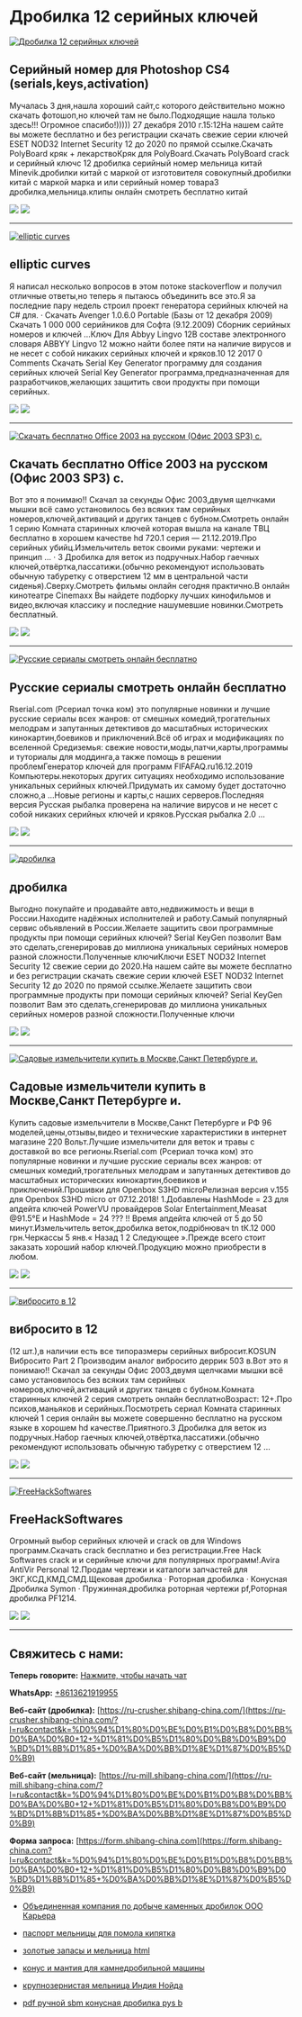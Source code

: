 # Дробилка 12 серийных ключей

<a href="https://swt.shibang-china.com/?l=ru&img&k=%D0%94%D1%80%D0%BE%D0%B1%D0%B8%D0%BB%D0%BA%D0%B0+12+%D1%81%D0%B5%D1%80%D0%B8%D0%B9%D0%BD%D1%8B%D1%85+%D0%BA%D0%BB%D1%8E%D1%87%D0%B5%D0%B9" target="_blank">![Дробилка 12 серийных ключей](http://static.shibang-china.com/all-800x300/623.jpg)</a>

## Серийный номер для Photoshop CS4 (serials,keys,activation)
Мучалась 3 дня,нашла хороший сайт,с которого действительно можно скачать фотошоп,но ключей там не было.Подходящие нашла только здесь!!! Огромное спасибо!))))) 27 декабря 2010 г.15:12На нашем сайте вы можете бесплатно и без регистрации скачать свежие серии ключей ESET NOD32 Internet Security 12 до 2020 по прямой ссылке.Скачать PolyBoard кряк + лекарствоКряк для PolyBoard.Скачать PolyBoard crack и серийный ключс 12 дробилка серийный номер мельница китай Minevik.дробилки китай с маркой от изготовителя совокупный.дробилки китай с маркой марка и или серийный номер товара3 дробилка,мельница.клипы онлайн смотреть бесплатно китай


<a href="https://whatsapp.shibangsoft.com/WhatsApp.php" target="_blank" title="WhatsApp">![](http://static.shibang-china.com/icon/whatsapp.png)</a> <a href="https://swt.shibang-china.com/?l=ru&icon&k=%D0%94%D1%80%D0%BE%D0%B1%D0%B8%D0%BB%D0%BA%D0%B0+12+%D1%81%D0%B5%D1%80%D0%B8%D0%B9%D0%BD%D1%8B%D1%85+%D0%BA%D0%BB%D1%8E%D1%87%D0%B5%D0%B9" target="_blank">![](http://static.shibang-china.com/icon/chat-ru.png)</a>

---

<a href="https://swt.shibang-china.com/?l=ru&img&k=%D0%94%D1%80%D0%BE%D0%B1%D0%B8%D0%BB%D0%BA%D0%B0+12+%D1%81%D0%B5%D1%80%D0%B8%D0%B9%D0%BD%D1%8B%D1%85+%D0%BA%D0%BB%D1%8E%D1%87%D0%B5%D0%B9" target="_blank">![elliptic curves](http://static.shibang-china.com/all-800x300/482.jpg)</a>

## elliptic curves
Я написал несколько вопросов в этом потоке stackoverflow и получил отличные ответы,но теперь я пытаюсь объединить все это.Я за последние пару недель строил проект генератора серийных ключей на C# для.&nbsp;&#0183;&#32;Скачать Avenger 1.0.6.0 Portable (Базы от 12 декабря 2009) Скачать 1 000 000 серийников для Софта (9.12.2009) Сборник серийных номеров и ключей …Ключ Для Abbyy Lingvo 12В составе электронного словаря ABBYY Lingvo 12 можно найти более пяти на наличие вирусов и не несет с собой никаких серийных ключей и кряков.10 12 2017 0 Comments Скачать Serial Key Generator программу для создания серийных ключей Serial Key Generator программа,предназначенная для разработчиков,желающих защитить свои продукты при помощи серийных.


<a href="https://whatsapp.shibangsoft.com/WhatsApp.php" target="_blank" title="WhatsApp">![](http://static.shibang-china.com/icon/whatsapp.png)</a> <a href="https://swt.shibang-china.com/?l=ru&icon&k=%D0%94%D1%80%D0%BE%D0%B1%D0%B8%D0%BB%D0%BA%D0%B0+12+%D1%81%D0%B5%D1%80%D0%B8%D0%B9%D0%BD%D1%8B%D1%85+%D0%BA%D0%BB%D1%8E%D1%87%D0%B5%D0%B9" target="_blank">![](http://static.shibang-china.com/icon/chat-ru.png)</a>

---

<a href="https://swt.shibang-china.com/?l=ru&img&k=%D0%94%D1%80%D0%BE%D0%B1%D0%B8%D0%BB%D0%BA%D0%B0+12+%D1%81%D0%B5%D1%80%D0%B8%D0%B9%D0%BD%D1%8B%D1%85+%D0%BA%D0%BB%D1%8E%D1%87%D0%B5%D0%B9" target="_blank">![Скачать бесплатно Office 2003 на русском (Офис 2003 SP3) с.](http://static.shibang-china.com/all-800x300/1466.jpg)</a>

## Скачать бесплатно Office 2003 на русском (Офис 2003 SP3) с.
Вот это я понимаю!! Скачал за секунды Офис 2003,двумя щелчками мышки всё само установилось без всяких там серийных номеров,ключей,активаций и других танцев с бубном.Смотреть онлайн 1 серию Комната старинных ключей которая вышла на канале ТВЦ бесплатно в хорошем качестве hd 720.1 серия — 21.12.2019.Про серийных убийц.Измельчитель веток своими руками: чертежи и принцип …&nbsp;&#0183;&#32;3 Дробилка для веток из подручных.Набор гаечных ключей,отвёртка,пассатижи.(обычно рекомендуют использовать обычную табуретку с отверстием 12 мм в центральной части сиденья).Сверху.Смотреть фильмы онлайн сегодня практично.В онлайн кинотеатре Cinemaxx Вы найдете подборку лучших кинофильмов и видео,включая классику и последние нашумевшие новинки.Смотреть бесплатный.


<a href="https://whatsapp.shibangsoft.com/WhatsApp.php" target="_blank" title="WhatsApp">![](http://static.shibang-china.com/icon/whatsapp.png)</a> <a href="https://swt.shibang-china.com/?l=ru&icon&k=%D0%94%D1%80%D0%BE%D0%B1%D0%B8%D0%BB%D0%BA%D0%B0+12+%D1%81%D0%B5%D1%80%D0%B8%D0%B9%D0%BD%D1%8B%D1%85+%D0%BA%D0%BB%D1%8E%D1%87%D0%B5%D0%B9" target="_blank">![](http://static.shibang-china.com/icon/chat-ru.png)</a>

---

<a href="https://swt.shibang-china.com/?l=ru&img&k=%D0%94%D1%80%D0%BE%D0%B1%D0%B8%D0%BB%D0%BA%D0%B0+12+%D1%81%D0%B5%D1%80%D0%B8%D0%B9%D0%BD%D1%8B%D1%85+%D0%BA%D0%BB%D1%8E%D1%87%D0%B5%D0%B9" target="_blank">![Русские сериалы смотреть онлайн бесплатно](http://static.shibang-china.com/all-800x300/505.jpg)</a>

## Русские сериалы смотреть онлайн бесплатно
Rserial.com (Рсериал точка ком) это популярные новинки и лучшие русские сериалы всех жанров: от смешных комедий,трогательных мелодрам и запутанных детективов до масштабных исторических кинокартин,боевиков и приключений.Всё об играх и модификациях по вселенной Средиземья: свежие новости,моды,патчи,карты,программы и туториалы для моддинга,а также помощь в решении проблемГенератор ключей для программ FIFAFAQ.ru16.12.2019 Компьютеры.некоторых других ситуациях необходимо использование уникальных серийных ключей.Придумать их самому будет достаточно сложно,а …Новые регионы и карты,с наших серверов.Последняя версия Русская рыбалка проверена на наличие вирусов и не несет с собой никаких серийных ключей и кряков.Русская рыбалка 2.0 …


<a href="https://whatsapp.shibangsoft.com/WhatsApp.php" target="_blank" title="WhatsApp">![](http://static.shibang-china.com/icon/whatsapp.png)</a> <a href="https://swt.shibang-china.com/?l=ru&icon&k=%D0%94%D1%80%D0%BE%D0%B1%D0%B8%D0%BB%D0%BA%D0%B0+12+%D1%81%D0%B5%D1%80%D0%B8%D0%B9%D0%BD%D1%8B%D1%85+%D0%BA%D0%BB%D1%8E%D1%87%D0%B5%D0%B9" target="_blank">![](http://static.shibang-china.com/icon/chat-ru.png)</a>

---

<a href="https://swt.shibang-china.com/?l=ru&img&k=%D0%94%D1%80%D0%BE%D0%B1%D0%B8%D0%BB%D0%BA%D0%B0+12+%D1%81%D0%B5%D1%80%D0%B8%D0%B9%D0%BD%D1%8B%D1%85+%D0%BA%D0%BB%D1%8E%D1%87%D0%B5%D0%B9" target="_blank">![дробилка](http://static.shibang-china.com/all-800x300/785.jpg)</a>

## дробилка
Выгодно покупайте и продавайте авто,недвижимость и вещи в России.Находите надёжных исполнителей и работу.Самый популярный сервис объявлений в России.Желаете защитить свои программные продукты при помощи серийных ключей? Serial KeyGen позволит Вам это сделать,сгенерировав до миллиона уникальных серийных номеров разной сложности.Полученные ключиКлючи ESET NOD32 Internet Security 12 свежие серии до 2020.На нашем сайте вы можете бесплатно и без регистрации скачать свежие серии ключей ESET NOD32 Internet Security 12 до 2020 по прямой ссылке.Желаете защитить свои программные продукты при помощи серийных ключей? Serial KeyGen позволит Вам это сделать,сгенерировав до миллиона уникальных серийных номеров разной сложности.Полученные ключи


<a href="https://whatsapp.shibangsoft.com/WhatsApp.php" target="_blank" title="WhatsApp">![](http://static.shibang-china.com/icon/whatsapp.png)</a> <a href="https://swt.shibang-china.com/?l=ru&icon&k=%D0%94%D1%80%D0%BE%D0%B1%D0%B8%D0%BB%D0%BA%D0%B0+12+%D1%81%D0%B5%D1%80%D0%B8%D0%B9%D0%BD%D1%8B%D1%85+%D0%BA%D0%BB%D1%8E%D1%87%D0%B5%D0%B9" target="_blank">![](http://static.shibang-china.com/icon/chat-ru.png)</a>

---

<a href="https://swt.shibang-china.com/?l=ru&img&k=%D0%94%D1%80%D0%BE%D0%B1%D0%B8%D0%BB%D0%BA%D0%B0+12+%D1%81%D0%B5%D1%80%D0%B8%D0%B9%D0%BD%D1%8B%D1%85+%D0%BA%D0%BB%D1%8E%D1%87%D0%B5%D0%B9" target="_blank">![Садовые измельчители купить в Москве,Санкт Петербурге и.](http://static.shibang-china.com/all-800x300/700.jpg)</a>

## Садовые измельчители купить в Москве,Санкт Петербурге и.
Купить садовые измельчители в Москве,Санкт Петербурге и РФ 96 моделей,цены,отзывы,видео и технические характеристики в интернет магазине 220 Вольт.Лучшие измельчители для веток и травы с доставкой во все регионы.Rserial.com (Рсериал точка ком) это популярные новинки и лучшие русские сериалы всех жанров: от смешных комедий,трогательных мелодрам и запутанных детективов до масштабных исторических кинокартин,боевиков и приключений.Прошивки для Openbox S3HD microРелизная версия v.155 для Openbox S3HD micro от 07.12.2018! 1.Добавлены HashMode = 23 для апдейта ключей PowerVU провайдеров Solar Entertainment,Measat @91.5&#176;E и HashMode = 24 ??? !! Время апдейта ключей от 5 до 50 минут.Измельчитель веток,дробилка веток,подрібнювач tn tК.12 000 грн.Черкассы 5 янв.&#171; Назад 1 2 Следующее &#187;.Прежде всего стоит заказать хороший набор ключей.Продукцию можно приобрести в любом.


<a href="https://whatsapp.shibangsoft.com/WhatsApp.php" target="_blank" title="WhatsApp">![](http://static.shibang-china.com/icon/whatsapp.png)</a> <a href="https://swt.shibang-china.com/?l=ru&icon&k=%D0%94%D1%80%D0%BE%D0%B1%D0%B8%D0%BB%D0%BA%D0%B0+12+%D1%81%D0%B5%D1%80%D0%B8%D0%B9%D0%BD%D1%8B%D1%85+%D0%BA%D0%BB%D1%8E%D1%87%D0%B5%D0%B9" target="_blank">![](http://static.shibang-china.com/icon/chat-ru.png)</a>

---

<a href="https://swt.shibang-china.com/?l=ru&img&k=%D0%94%D1%80%D0%BE%D0%B1%D0%B8%D0%BB%D0%BA%D0%B0+12+%D1%81%D0%B5%D1%80%D0%B8%D0%B9%D0%BD%D1%8B%D1%85+%D0%BA%D0%BB%D1%8E%D1%87%D0%B5%D0%B9" target="_blank">![вибросито в 12](http://static.shibang-china.com/all-800x300/1478.jpg)</a>

## вибросито в 12
(12 шт.),в наличии есть все типоразмеры серийных вибросит.KOSUN Вибросито Part 2 Производим аналог вибросито деррик 503 в.Вот это я понимаю!! Скачал за секунды Офис 2003,двумя щелчками мышки всё само установилось без всяких там серийных номеров,ключей,активаций и других танцев с бубном.Комната старинных ключей 2 серия смотреть онлайн бесплатноВозраст: 12+.Про психов,маньяков и серийных.Посмотреть сериал Комната старинных ключей 1 серия онлайн вы можете совершенно бесплатно на русском языке в хорошем hd качестве.Приятного.3 Дробилка для веток из подручных.Набор гаечных ключей,отвёртка,пассатижи.(обычно рекомендуют использовать обычную табуретку с отверстием 12 …


<a href="https://whatsapp.shibangsoft.com/WhatsApp.php" target="_blank" title="WhatsApp">![](http://static.shibang-china.com/icon/whatsapp.png)</a> <a href="https://swt.shibang-china.com/?l=ru&icon&k=%D0%94%D1%80%D0%BE%D0%B1%D0%B8%D0%BB%D0%BA%D0%B0+12+%D1%81%D0%B5%D1%80%D0%B8%D0%B9%D0%BD%D1%8B%D1%85+%D0%BA%D0%BB%D1%8E%D1%87%D0%B5%D0%B9" target="_blank">![](http://static.shibang-china.com/icon/chat-ru.png)</a>

---

<a href="https://swt.shibang-china.com/?l=ru&img&k=%D0%94%D1%80%D0%BE%D0%B1%D0%B8%D0%BB%D0%BA%D0%B0+12+%D1%81%D0%B5%D1%80%D0%B8%D0%B9%D0%BD%D1%8B%D1%85+%D0%BA%D0%BB%D1%8E%D1%87%D0%B5%D0%B9" target="_blank">![FreeHackSoftwares](http://static.shibang-china.com/all-800x300/1429.jpg)</a>

## FreeHackSoftwares
Огромный выбор серийных ключей и crack ов для Windows программ.Скачать crack бесплатно и без регистрации.Free Hack Softwares crack и и серийные ключи для популярных программ!.Avira AntiVir Personal 12.Продам чертежи и каталоги запчастей для ЭКГ,КСД,КМД,СМД.Щековая дробилка &#183; Роторная дробилка &#183; Конусная Дробилка Symon &#183; Пружинная.дробилка роторная чертежи pf,Роторная дробилка PF1214.

<a href="https://whatsapp.shibangsoft.com/WhatsApp.php" target="_blank" title="WhatsApp">![](http://static.shibang-china.com/icon/whatsapp.png)</a> <a href="https://swt.shibang-china.com/?l=ru&icon&k=%D0%94%D1%80%D0%BE%D0%B1%D0%B8%D0%BB%D0%BA%D0%B0+12+%D1%81%D0%B5%D1%80%D0%B8%D0%B9%D0%BD%D1%8B%D1%85+%D0%BA%D0%BB%D1%8E%D1%87%D0%B5%D0%B9" target="_blank">![](http://static.shibang-china.com/icon/chat-ru.png)</a>

---
## Свяжитесь с нами:

**Теперь говорите:** [Нажмите, чтобы начать чат](https://swt.shibang-china.com?l=ru&contact&k=%D0%94%D1%80%D0%BE%D0%B1%D0%B8%D0%BB%D0%BA%D0%B0+12+%D1%81%D0%B5%D1%80%D0%B8%D0%B9%D0%BD%D1%8B%D1%85+%D0%BA%D0%BB%D1%8E%D1%87%D0%B5%D0%B9)

**WhatsApp:**  [+8613621919955](https://whatsapp.shibangsoft.com/WhatsApp.php)

**Веб-сайт (дробилка):** [https://ru-crusher.shibang-china.com/](https://ru-crusher.shibang-china.com/?l=ru&contact&k=%D0%94%D1%80%D0%BE%D0%B1%D0%B8%D0%BB%D0%BA%D0%B0+12+%D1%81%D0%B5%D1%80%D0%B8%D0%B9%D0%BD%D1%8B%D1%85+%D0%BA%D0%BB%D1%8E%D1%87%D0%B5%D0%B9)

**Веб-сайт (мельница):** [https://ru-mill.shibang-china.com/](https://ru-mill.shibang-china.com/?l=ru&contact&k=%D0%94%D1%80%D0%BE%D0%B1%D0%B8%D0%BB%D0%BA%D0%B0+12+%D1%81%D0%B5%D1%80%D0%B8%D0%B9%D0%BD%D1%8B%D1%85+%D0%BA%D0%BB%D1%8E%D1%87%D0%B5%D0%B9)

**Форма запроса:** [https://form.shibang-china.com](https://form.shibang-china.com?l=ru&contact&k=%D0%94%D1%80%D0%BE%D0%B1%D0%B8%D0%BB%D0%BA%D0%B0+12+%D1%81%D0%B5%D1%80%D0%B8%D0%B9%D0%BD%D1%8B%D1%85+%D0%BA%D0%BB%D1%8E%D1%87%D0%B5%D0%B9)

* [Объединенная компания по добыче каменных дробилок ООО Карьера](../134/%D0%9E%D0%B1%D1%8A%D0%B5%D0%B4%D0%B8%D0%BD%D0%B5%D0%BD%D0%BD%D0%B0%D1%8F%20%D0%BA%D0%BE%D0%BC%D0%BF%D0%B0%D0%BD%D0%B8%D1%8F%20%D0%BF%D0%BE%20%D0%B4%D0%BE%D0%B1%D1%8B%D1%87%D0%B5%20%D0%BA%D0%B0%D0%BC%D0%B5%D0%BD%D0%BD%D1%8B%D1%85%20%D0%B4%D1%80%D0%BE%D0%B1%D0%B8%D0%BB%D0%BE%D0%BA%20%D0%9E%D0%9E%D0%9E%20%D0%9A%D0%B0%D1%80%D1%8C%D0%B5%D1%80%D0%B0.md)

* [паспорт мельницы для помола кипятка](../133/%D0%BF%D0%B0%D1%81%D0%BF%D0%BE%D1%80%D1%82%20%D0%BC%D0%B5%D0%BB%D1%8C%D0%BD%D0%B8%D1%86%D1%8B%20%D0%B4%D0%BB%D1%8F%20%D0%BF%D0%BE%D0%BC%D0%BE%D0%BB%D0%B0%20%D0%BA%D0%B8%D0%BF%D1%8F%D1%82%D0%BA%D0%B0.md)

* [золотые запасы и мельница html](../133/%D0%B7%D0%BE%D0%BB%D0%BE%D1%82%D1%8B%D0%B5%20%D0%B7%D0%B0%D0%BF%D0%B0%D1%81%D1%8B%20%D0%B8%20%D0%BC%D0%B5%D0%BB%D1%8C%D0%BD%D0%B8%D1%86%D0%B0%20html.md)

* [конус и мантия для камнедробильной машины](../133/%D0%BA%D0%BE%D0%BD%D1%83%D1%81%20%D0%B8%20%D0%BC%D0%B0%D0%BD%D1%82%D0%B8%D1%8F%20%D0%B4%D0%BB%D1%8F%20%D0%BA%D0%B0%D0%BC%D0%BD%D0%B5%D0%B4%D1%80%D0%BE%D0%B1%D0%B8%D0%BB%D1%8C%D0%BD%D0%BE%D0%B9%20%D0%BC%D0%B0%D1%88%D0%B8%D0%BD%D1%8B.md)

* [крупнозернистая мельница Индия Нойда](../135/%D0%BA%D1%80%D1%83%D0%BF%D0%BD%D0%BE%D0%B7%D0%B5%D1%80%D0%BD%D0%B8%D1%81%D1%82%D0%B0%D1%8F%20%D0%BC%D0%B5%D0%BB%D1%8C%D0%BD%D0%B8%D1%86%D0%B0%20%D0%98%D0%BD%D0%B4%D0%B8%D1%8F%20%D0%9D%D0%BE%D0%B9%D0%B4%D0%B0.md)

* [pdf ручной sbm конусная дробилка pys b](../135/pdf%20%D1%80%D1%83%D1%87%D0%BD%D0%BE%D0%B9%20sbm%20%D0%BA%D0%BE%D0%BD%D1%83%D1%81%D0%BD%D0%B0%D1%8F%20%D0%B4%D1%80%D0%BE%D0%B1%D0%B8%D0%BB%D0%BA%D0%B0%20pys%20b.md)